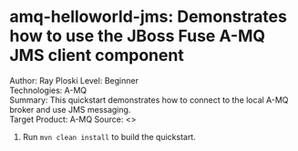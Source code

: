 amq-helloworld-jms: Demonstrates how to use the JBoss Fuse A-MQ JMS client component
======================================================
Author: Ray Ploski 
Level: Beginner  
Technologies: A-MQ  
Summary: This quickstart demonstrates how to connect to the local A-MQ broker and use JMS messaging.  
Target Product: A-MQ
Source: <>  


1. Run `mvn clean install` to build the quickstart.

